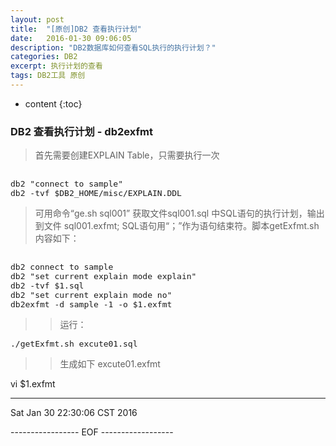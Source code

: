 ```yaml
---
layout: post
title:  "[原创]DB2 查看执行计划"
date:   2016-01-30 09:06:05
description: "DB2数据库如何查看SQL执行的执行计划？"
categories: DB2
excerpt: 执行计划的查看
tags: DB2工具 原创
---
```


* content
{:toc}

### DB2 查看执行计划 - db2exfmt 

> 首先需要创建EXPLAIN Table，只需要执行一次

<pre><code class="markdown"><font size="2">
db2 "connect to sample"
db2 -tvf $DB2_HOME/misc/EXPLAIN.DDL
</font></code></pre>

> 可用命令“ge.sh sql001” 获取文件sql001.sql 中SQL语句的执行计划，输出到文件
> sql001.exfmt; SQL语句用“；”作为语句结束符。脚本getExfmt.sh内容如下：

<pre><code class="markdown"><font size="2">
db2 connect to sample
db2 "set current explain mode explain"
db2 -tvf $1.sql
db2 "set current explain mode no"
db2exfmt -d sample -1 -o $1.exfmt
</font></code></pre>

>> 运行：

<pre><code class="markdown"><font size="2">./getExfmt.sh excute01.sql</font></code></pre>

>> 生成如下 excute01.exfmt

vi $1.exfmt




----------------------------------------

Sat Jan 30 22:30:06 CST 2016

----------------- EOF ------------------